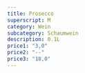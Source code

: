 ```yaml
---
title: Prosecco
superscript: M
category: Wein
subcategory: Schaumwein
description: 0.1L
price1: "3,0"
price2: "--"
price3: "18,0"
---
```

